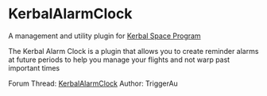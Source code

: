 KerbalAlarmClock
================
A management and utility plugin for [Kerbal Space Program](http://www.kerbalspaceprogram.com/)

The Kerbal Alarm Clock is a plugin that allows you to create reminder alarms at future periods to help you manage your flights and not warp past important times

Forum Thread: [KerbalAlarmClock](https://forum.kerbalspaceprogram.com/index.php?/topic/22809-16x-kerbal-alarm-clock)
Author: TriggerAu
